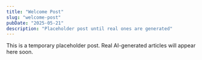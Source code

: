 ```yaml
---
title: "Welcome Post"
slug: "welcome-post"
pubDate: "2025-05-21"
description: "Placeholder post until real ones are generated"
---
```


This is a temporary placeholder post. Real AI-generated articles will appear here soon.
